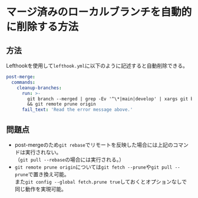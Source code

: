 # マージ済みのローカルブランチを自動的に削除する方法

## 方法

Lefthookを使用して`lefthook.yml`に以下のように記述すると自動削除できる。  

```yml
post-merge:
  commands:
    cleanup-branches:
      run: >-
        git branch --merged | grep -Ev '^\*|main|develop' | xargs git branch -d
        && git remote prune origin
      fail_text: 'Read the error message above.'
```

## 問題点

- post-mergeのため`git rebase`でリモートを反映した場合には上記のコマンドは実行されない。  
  （`git pull --rebase`の場合には実行される。）  
- `git remote prune origin`については`git fetch --prune`や`git pull --prune`で置き換え可能。  
  また`git config --global fetch.prune true`しておくとオプションなしで同じ動作を実現可能。  
